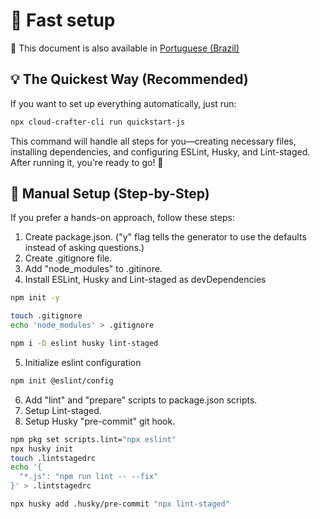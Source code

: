 # 🚀 Fast setup

📖 This document is also available in [Portuguese (Brazil)](./fast-setup-pt-br.md)

## 💡 The Quickest Way (Recommended)

If you want to set up everything automatically, just run:

```Bash
npx cloud-crafter-cli run quickstart-js
```

This command will handle all steps for you—creating necessary files, installing dependencies, and configuring ESLint, Husky, and Lint-staged.
After running it, you're ready to go! 🎉

## 🔧 Manual Setup (Step-by-Step)

If you prefer a hands-on approach, follow these steps:

1. Create package.json. ("y" flag tells the generator to use the defaults instead of asking questions.)
2. Create .gitignore file.
3. Add "node_modules" to .gitinore.
4. Install ESLint, Husky and Lint-staged as devDependencies

```Bash
npm init -y

touch .gitignore
echo 'node_modules' > .gitignore

npm i -D eslint husky lint-staged
```

5. Initialize eslint configuration

```Bash
npm init @eslint/config
```

6. Add "lint" and "prepare" scripts to package.json scripts.
7. Setup Lint-staged.
8. Setup Husky "pre-commit" git hook.

```Bash
npm pkg set scripts.lint="npx eslint"
npx husky init
touch .lintstagedrc
echo '{
  "*.js": "npm run lint -- --fix"
}' > .lintstagedrc

npx husky add .husky/pre-commit "npx lint-staged"
```
